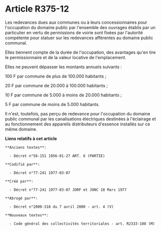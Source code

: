 # Article R375-12

Les redevances dues aux communes ou à leurs concessionnaires pour l'occupation du domaine public par l'ensemble des ouvrages
établis par un particulier en vertu de permissions de voirie sont fixées par l'autorité compétente pour statuer sur les
redevances afférentes au domaine public communal. 

Elles tiennent compte de la durée de l'occupation, des avantages qu'en tire le permissionnaire et de la valeur locative de
l'emplacement. 

Elles ne peuvent dépasser les montants annuels suivants     : 

100 F par commune de plus de 100.000 habitants ; 

20 F par commune de 20.000 à 100.000 habitants ; 

10 F par commune de 5.000 à moins de 20.000 habitants ; 

5 F par commune de moins de 5.000 habitants. 

Il n'est, toutefois, pas perçu de redevance pour l'occupation du domaine public communal par les canalisations électriques
destinées à l'éclairage et au fonctionnement des appareils distributeurs d'essence installés sur ce même domaine.

**Liens relatifs à cet article**

	**Anciens textes**:

	  - Décret n°56-151 1956-01-27 ART. 6 (PARTIE)

	**Codifié par**:

	  - Décret n°77-241 1977-03-07

	**Créé par**:

	  - Décret n°77-241 1977-03-07 JORF et JONC 18 Mars 1977

	**Abrogé par**:

	  - Décret n°2000-318 du 7 avril 2000 - art. 4 (V)

	**Nouveaux textes**:

	  - Code général des collectivités territoriales - art. R2333-108 (M)
